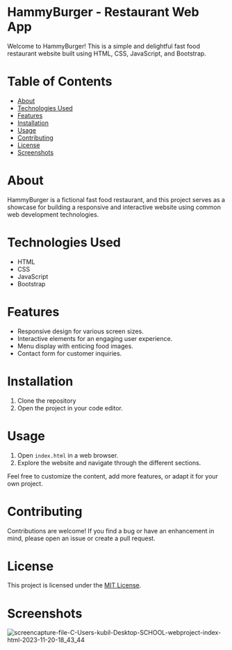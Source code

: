 # HammyBurger - Restaurant Web App

Welcome to HammyBurger! This is a simple and delightful fast food restaurant website built using HTML, CSS, JavaScript, and Bootstrap.

# Table of Contents

- [About](#about)
- [Technologies Used](#technologies-used)
- [Features](#features)
- [Installation](#installation)
- [Usage](#usage)
- [Contributing](#contributing)
- [License](#license)
- [Screenshots](#screenshots)

# About

HammyBurger is a fictional fast food restaurant, and this project serves as a showcase for building a responsive and interactive website using common web development technologies.

# Technologies Used

- HTML
- CSS
- JavaScript
- Bootstrap

# Features

- Responsive design for various screen sizes.
- Interactive elements for an engaging user experience.
- Menu display with enticing food images.
- Contact form for customer inquiries.

# Installation

1. Clone the repository
2. Open the project in your code editor.

# Usage

1. Open `index.html` in a web browser.
2. Explore the website and navigate through the different sections.

Feel free to customize the content, add more features, or adapt it for your own project.

# Contributing

Contributions are welcome! If you find a bug or have an enhancement in mind, please open an issue or create a pull request.

# License

This project is licensed under the [MIT License](LICENSE).

# Screenshots

![screencapture-file-C-Users-kubil-Desktop-SCHOOL-webproject-index-html-2023-11-20-18_43_44](https://github.com/kubicix/Hammyburger-Restaurant-Web-App-with-HTML-CSS-and-JS/assets/96316375/11bc7eb7-14c1-40f9-92d2-fa53861caae1)


